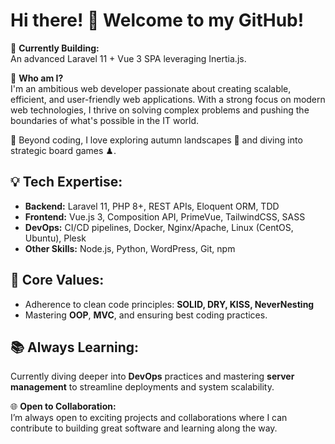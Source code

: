 # Hi there! 👋 Welcome to my GitHub!

🚀 **Currently Building:**  
An advanced Laravel 11 + Vue 3 SPA leveraging Inertia.js.

🌟 **Who am I?**  
I'm an ambitious web developer passionate about creating scalable, efficient, and user-friendly web applications. With a strong focus on modern web technologies, I thrive on solving complex problems and pushing the boundaries of what's possible in the IT world.

🍁 Beyond coding, I love exploring autumn landscapes 🍂 and diving into strategic board games ♟.

## 💡 Tech Expertise:
- **Backend:** Laravel 11, PHP 8+, REST APIs, Eloquent ORM, TDD  
- **Frontend:** Vue.js 3, Composition API, PrimeVue, TailwindCSS, SASS  
- **DevOps:** CI/CD pipelines, Docker, Nginx/Apache, Linux (CentOS, Ubuntu), Plesk  
- **Other Skills:** Node.js, Python, WordPress, Git, npm  

## 🎯 Core Values:
- Adherence to clean code principles: **SOLID, DRY, KISS, NeverNesting**  
- Mastering **OOP**, **MVC**, and ensuring best coding practices.

## 📚 Always Learning:
Currently diving deeper into **DevOps** practices and mastering **server management** to streamline deployments and system scalability.

🌐 **Open to Collaboration:**  
I’m always open to exciting projects and collaborations where I can contribute to building great software and learning along the way.
